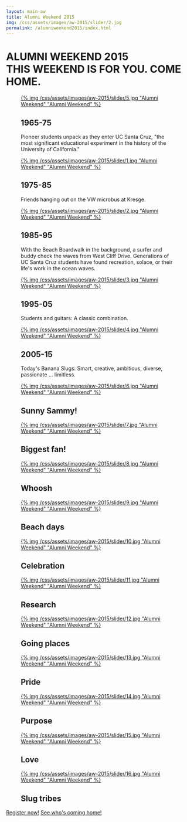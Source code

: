 ```yaml
---
layout: main-aw
title: Alumni Weekend 2015
img: /css/assets/images/aw-2015/slider/2.jpg
permalink: /alumniweekend2015/index.html
---
```


# <span class="light">ALUMNI WEEKEND 2015</span><br /><span class="yellow">THIS WEEKEND IS FOR YOU.</span> COME HOME.

<section id="photostack-3" class="photostack">
				<div>
					<figure>
						<a href="/alumniweekend2015/" class="photostack-img">{% img /css/assets/images/aw-2015/slider/5.jpg "Alumni Weekend" "Alumni Weekend" %}</a>
						<figcaption>
							<h2 class="photostack-title">1965-75</h2>
							<div class="photostack-back">
								<p>Pioneer students unpack as they enter UC Santa Cruz, "the most significant educational experiment in the history of the University of California."</p>
							</div>
						</figcaption>
					</figure>
					<figure>
						<a href="/alumniweekend2015/" class="photostack-img">{% img /css/assets/images/aw-2015/slider/1.jpg "Alumni Weekend" "Alumni Weekend" %}</a>
						<figcaption>
							<h2 class="photostack-title">1975-85</h2>
							<div class="photostack-back">
								<p>Friends hanging out on the VW microbus at Kresge.</p>
							</div>
						</figcaption>
					</figure>
					<figure>
						<a href="/alumniweekend2015/" class="photostack-img">{% img /css/assets/images/aw-2015/slider/2.jpg "Alumni Weekend" "Alumni Weekend" %}</a>
						<figcaption>
							<h2 class="photostack-title">1985-95</h2>
							<div class="photostack-back">
								<p>With the Beach Boardwalk in the background, a surfer and buddy check the waves from West Cliff Drive. Generations of UC Santa Cruz students have found recreation, solace, or their life's work in the ocean waves.</p>
							</div>
						</figcaption>
					</figure>
					<figure>
						<a href="/alumniweekend2015/" class="photostack-img">{% img /css/assets/images/aw-2015/slider/3.jpg "Alumni Weekend" "Alumni Weekend" %}</a>
						<figcaption>
							<h2 class="photostack-title">1995-05</h2>
							<div class="photostack-back">
								<p>Students and guitars: A classic combination. </p>
							</div>
						</figcaption>
					</figure>
					<figure>
						<a href="/alumniweekend2015/" class="photostack-img">{% img /css/assets/images/aw-2015/slider/4.jpg "Alumni Weekend" "Alumni Weekend" %}</a>
						<figcaption>
							<h2 class="photostack-title">2005-15</h2>
							<div class="photostack-back">
								<p>Today's Banana Slugs: Smart, creative, ambitious, diverse, passionate … limitless. </p>
							</div>
						</figcaption>
					</figure>
					<figure data-dummy>
						<a href="http://goo.gl/Ms7VDl" class="photostack-img">{% img /css/assets/images/aw-2015/slider/6.jpg "Alumni Weekend" "Alumni Weekend" %}</a>
						<figcaption>
							<h2 class="photostack-title">Sunny Sammy!</h2>
						</figcaption>
					</figure>
					<figure data-dummy>
						<a href="#" class="photostack-img">{% img /css/assets/images/aw-2015/slider/7.jpg "Alumni Weekend" "Alumni Weekend" %}</a>
						<figcaption>
							<h2 class="photostack-title">Biggest fan!</h2>
						</figcaption>
					</figure>
					<figure data-dummy>
						<a href="#" class="photostack-img">{% img /css/assets/images/aw-2015/slider/8.jpg "Alumni Weekend" "Alumni Weekend" %}</a>
						<figcaption>
							<h2 class="photostack-title">Whoosh</h2>
						</figcaption>
					</figure>
					<figure data-dummy>
						<a href="#" class="photostack-img">{% img /css/assets/images/aw-2015/slider/9.jpg "Alumni Weekend" "Alumni Weekend" %}</a>
						<figcaption>
							<h2 class="photostack-title">Beach days</h2>
						</figcaption>
					</figure>
					<figure data-dummy>
						<a href="#" class="photostack-img">{% img /css/assets/images/aw-2015/slider/10.jpg "Alumni Weekend" "Alumni Weekend" %}</a>
						<figcaption>
							<h2 class="photostack-title">Celebration</h2>
						</figcaption>
					</figure>
					<figure data-dummy>
						<a href="#" class="photostack-img">{% img /css/assets/images/aw-2015/slider/11.jpg "Alumni Weekend" "Alumni Weekend" %}</a>
						<figcaption>
							<h2 class="photostack-title">Research</h2>
						</figcaption>
					</figure>
					<figure data-dummy>
						<a href="#" class="photostack-img">{% img /css/assets/images/aw-2015/slider/12.jpg "Alumni Weekend" "Alumni Weekend" %}</a>
						<figcaption>
							<h2 class="photostack-title">Going places</h2>
						</figcaption>
					</figure>
					<figure data-dummy>
						<a href="#" class="photostack-img">{% img /css/assets/images/aw-2015/slider/13.jpg "Alumni Weekend" "Alumni Weekend" %}</a>
						<figcaption>
							<h2 class="photostack-title">Pride</h2>
						</figcaption>
					</figure>
					<figure data-dummy>
						<a href="#" class="photostack-img">{% img /css/assets/images/aw-2015/slider/14.jpg "Alumni Weekend" "Alumni Weekend" %}</a>
						<figcaption>
							<h2 class="photostack-title">Purpose</h2>
						</figcaption>
					</figure>
					<figure data-dummy>
						<a href="#" class="photostack-img">{% img /css/assets/images/aw-2015/slider/15.jpg "Alumni Weekend" "Alumni Weekend" %}</a>
						<figcaption>
							<h2 class="photostack-title">Love</h2>
						</figcaption>
					</figure>
					<figure data-dummy>
						<a href="#" class="photostack-img">{% img /css/assets/images/aw-2015/slider/16.jpg "Alumni Weekend" "Alumni Weekend" %}</a>
						<figcaption>
							<h2 class="photostack-title">Slug tribes</h2>
						</figcaption>
					</figure>
				</div>
</section>

<div class="register-container">
<a href="https://securelb.imodules.com/s/1069/index.aspx?sid=1069&gid=1&pgid=1723&cid=3246"><span>Register now!</span></a>
<a href="http://connect.ucsc.edu/s/1069/index.aspx?sid=1069&gid=1&pgid=1724&cid=3247&fid=3246"><span>See who's coming home!</span></a>
</div>
 
<script src="/js/classie.js"></script>
<link href='http://fonts.googleapis.com/css?family=La+Belle+Aurore' rel='stylesheet' type='text/css'>
<script src="/js/photostack.js"></script>
<script>
			// [].slice.call( document.querySelectorAll( '.photostack' ) ).forEach( function( el ) { new Photostack( el ); } );
			
			new Photostack( document.getElementById( 'photostack-3' ), {
				callback : function( item ) {
					//console.log(item)
				}
			} );
</script>
